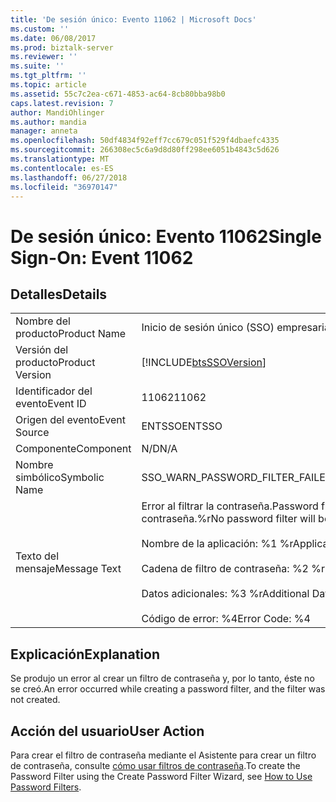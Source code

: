 ```yaml
---
title: 'De sesión único: Evento 11062 | Microsoft Docs'
ms.custom: ''
ms.date: 06/08/2017
ms.prod: biztalk-server
ms.reviewer: ''
ms.suite: ''
ms.tgt_pltfrm: ''
ms.topic: article
ms.assetid: 55c7c2ea-c671-4853-ac64-8cb80bba98b0
caps.latest.revision: 7
author: MandiOhlinger
ms.author: mandia
manager: anneta
ms.openlocfilehash: 50df4834f92eff7cc679c051f529f4dbaefc4335
ms.sourcegitcommit: 266308ec5c6a9d8d80ff298ee6051b4843c5d626
ms.translationtype: MT
ms.contentlocale: es-ES
ms.lasthandoff: 06/27/2018
ms.locfileid: "36970147"
---
```

# <a name="single-sign-on-event-11062"></a><span data-ttu-id="bf1b0-102">De sesión único: Evento 11062</span><span class="sxs-lookup"><span data-stu-id="bf1b0-102">Single Sign-On: Event 11062</span></span>
## <a name="details"></a><span data-ttu-id="bf1b0-103">Detalles</span><span class="sxs-lookup"><span data-stu-id="bf1b0-103">Details</span></span>  
  
|                 |                                                                                                                                                                                                        |
|-----------------|--------------------------------------------------------------------------------------------------------------------------------------------------------------------------------------------------------|
|  <span data-ttu-id="bf1b0-104">Nombre del producto</span><span class="sxs-lookup"><span data-stu-id="bf1b0-104">Product Name</span></span>   |                                                                                       <span data-ttu-id="bf1b0-105">Inicio de sesión único (SSO) empresarial</span><span class="sxs-lookup"><span data-stu-id="bf1b0-105">Enterprise Single Sign-On</span></span>                                                                                        |
| <span data-ttu-id="bf1b0-106">Versión del producto</span><span class="sxs-lookup"><span data-stu-id="bf1b0-106">Product Version</span></span> |                                                                       [!INCLUDE[btsSSOVersion](../includes/btsssoversion-md.md)]                                                                       |
|    <span data-ttu-id="bf1b0-107">Identificador del evento</span><span class="sxs-lookup"><span data-stu-id="bf1b0-107">Event ID</span></span>     |                                                                                                 <span data-ttu-id="bf1b0-108">11062</span><span class="sxs-lookup"><span data-stu-id="bf1b0-108">11062</span></span>                                                                                                  |
|  <span data-ttu-id="bf1b0-109">Origen del evento</span><span class="sxs-lookup"><span data-stu-id="bf1b0-109">Event Source</span></span>   |                                                                                                 <span data-ttu-id="bf1b0-110">ENTSSO</span><span class="sxs-lookup"><span data-stu-id="bf1b0-110">ENTSSO</span></span>                                                                                                 |
|    <span data-ttu-id="bf1b0-111">Componente</span><span class="sxs-lookup"><span data-stu-id="bf1b0-111">Component</span></span>    |                                                                                                  <span data-ttu-id="bf1b0-112">N/D</span><span class="sxs-lookup"><span data-stu-id="bf1b0-112">N/A</span></span>                                                                                                   |
|  <span data-ttu-id="bf1b0-113">Nombre simbólico</span><span class="sxs-lookup"><span data-stu-id="bf1b0-113">Symbolic Name</span></span>  |                                                                                    <span data-ttu-id="bf1b0-114">SSO_WARN_PASSWORD_FILTER_FAILED</span><span class="sxs-lookup"><span data-stu-id="bf1b0-114">SSO_WARN_PASSWORD_FILTER_FAILED</span></span>                                                                                     |
|  <span data-ttu-id="bf1b0-115">Texto del mensaje</span><span class="sxs-lookup"><span data-stu-id="bf1b0-115">Message Text</span></span>   | <span data-ttu-id="bf1b0-116">Error al filtrar la contraseña.</span><span class="sxs-lookup"><span data-stu-id="bf1b0-116">Password filtering failed.</span></span> <span data-ttu-id="bf1b0-117">No se usará filtro de contraseña.%r</span><span class="sxs-lookup"><span data-stu-id="bf1b0-117">No password filter will be used.%r</span></span><br /><br /> <span data-ttu-id="bf1b0-118">Nombre de la aplicación: %1 %r</span><span class="sxs-lookup"><span data-stu-id="bf1b0-118">Application Name: %1%r</span></span><br /><br /> <span data-ttu-id="bf1b0-119">Cadena de filtro de contraseña: %2 %r</span><span class="sxs-lookup"><span data-stu-id="bf1b0-119">Password Filter String: %2%r</span></span><br /><br /> <span data-ttu-id="bf1b0-120">Datos adicionales: %3 %r</span><span class="sxs-lookup"><span data-stu-id="bf1b0-120">Additional Data: %3%r</span></span><br /><br /> <span data-ttu-id="bf1b0-121">Código de error: %4</span><span class="sxs-lookup"><span data-stu-id="bf1b0-121">Error Code: %4</span></span> |
  
## <a name="explanation"></a><span data-ttu-id="bf1b0-122">Explicación</span><span class="sxs-lookup"><span data-stu-id="bf1b0-122">Explanation</span></span>  
 <span data-ttu-id="bf1b0-123">Se produjo un error al crear un filtro de contraseña y, por lo tanto, éste no se creó.</span><span class="sxs-lookup"><span data-stu-id="bf1b0-123">An error occurred while creating a password filter, and the filter was not created.</span></span>  
  
## <a name="user-action"></a><span data-ttu-id="bf1b0-124">Acción del usuario</span><span class="sxs-lookup"><span data-stu-id="bf1b0-124">User Action</span></span>  
 <span data-ttu-id="bf1b0-125">Para crear el filtro de contraseña mediante el Asistente para crear un filtro de contraseña, consulte [cómo usar filtros de contraseña](../core/how-to-use-password-filters.md).</span><span class="sxs-lookup"><span data-stu-id="bf1b0-125">To create the Password Filter using the Create Password Filter Wizard, see [How to Use Password Filters](../core/how-to-use-password-filters.md).</span></span>